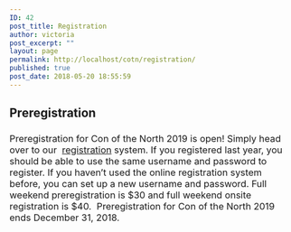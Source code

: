 ```yaml
---
ID: 42
post_title: Registration
author: victoria
post_excerpt: ""
layout: page
permalink: http://localhost/cotn/registration/
published: true
post_date: 2018-05-20 18:55:59
---
```

<h2>Preregistration</h2>
<h3><span style="font-weight: 400;">Preregistration for Con of the North 2019 is open! Simply head over to our  </span><a href="https://registration.conofthenorth.org/"><span style="font-weight: 400;">registration</span></a><span style="font-weight: 400;"> system. If you registered last year, you should be able to use the same username and password to register. If you haven’t used the online registration system before, you can set up a new username and password. Full weekend preregistration is $30 and full weekend onsite registration is $40.  Preregistration for Con of the North 2019 ends December 31, 2018. </span></h3>
<h2></h2>